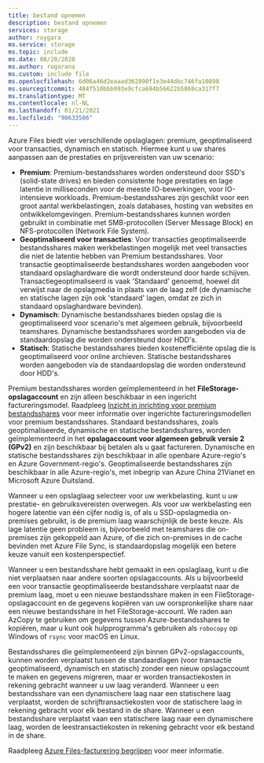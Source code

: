 ```yaml
---
title: bestand opnemen
description: bestand opnemen
services: storage
author: roygara
ms.service: storage
ms.topic: include
ms.date: 08/28/2020
ms.author: rogarana
ms.custom: include file
ms.openlocfilehash: 6d06a46d2eaaad362890f1e3e44dbc746fa10898
ms.sourcegitcommit: 484f510bbb093e9cfca694b56622b5860ca317f7
ms.translationtype: MT
ms.contentlocale: nl-NL
ms.lasthandoff: 01/21/2021
ms.locfileid: "98633506"
---
```

Azure Files biedt vier verschillende opslaglagen: premium, geoptimaliseerd voor transacties, dynamisch en statisch. Hiermee kunt u uw shares aanpassen aan de prestaties en prijsvereisten van uw scenario:

- **Premium**: Premium-bestandsshares worden ondersteund door SSD's (solid-state drives) en bieden consistente hoge prestaties en lage latentie in milliseconden voor de meeste IO-bewerkingen, voor IO-intensieve workloads. Premium-bestandsshares zijn geschikt voor een groot aantal werkbelastingen, zoals databases, hosting van websites en ontwikkelomgevingen. Premium-bestandsshares kunnen worden gebruikt in combinatie met SMB-protocollen (Server Message Block) en NFS-protocollen (Network File System).
- **Geoptimaliseerd voor transacties**: Voor transacties geoptimaliseerde bestandsshares maken werkbelastingen mogelijk met veel transacties die niet de latentie hebben van Premium bestandsshares. Voor transactie geoptimaliseerde bestandsshares worden aangeboden voor standaard opslaghardware die wordt ondersteund door harde schijven. Transactiegeoptimaliseerd is vaak 'Standaard' genoemd, hoewel dit verwijst naar de opslagmedia in plaats van de laag zelf (de dynamische en statische lagen zijn ook 'standaard' lagen, omdat ze zich in standaard opslaghardware bevinden).
- **Dynamisch**: Dynamische bestandsshares bieden opslag die is geoptimaliseerd voor scenario's met algemeen gebruik, bijvoorbeeld teamshares. Dynamische bestandsshares worden aangeboden via de standaardopslag die worden ondersteund door HDD's.
- **Statisch**: Statische bestandsshares bieden kostenefficiënte opslag die is geoptimaliseerd voor online archieven. Statische bestandsshares worden aangeboden via de standaardopslag die worden ondersteund door HDD's.

Premium bestandsshares worden geïmplementeerd in het **FileStorage-opslagaccount** en zijn alleen beschikbaar in een ingericht factureringsmodel. Raadpleeg [Inzicht in inrichting voor premium bestandsshares](../articles/storage/files/understanding-billing.md#provisioned-model) voor meer informatie over ingerichte factureringsmodellen voor premium bestandsshares. Standaard bestandsshares, zoals geoptimaliseerde, dynamische en statische bestandsshares, worden geïmplementeerd in het **opslagaccount voor algemeen gebruik versie 2 (GPv2)** en zijn beschikbaar bij betalen als u gaat factureren. Dynamische en statische bestandsshares zijn beschikbaar in alle openbare Azure-regio's en Azure Government-regio's. Geoptimaliseerde bestandsshares zijn beschikbaar in alle Azure-regio's, met inbegrip van Azure China 21Vianet en Microsoft Azure Duitsland.

Wanneer u een opslaglaag selecteer voor uw werkbelasting. kunt u uw prestatie- en gebruiksvereisten overwegen. Als voor uw werkbelasting een hogere latentie van één cijfer nodig is, of als u SSD-opslagmedia on-premises gebruikt, is de premium laag waarschijnlijk de beste keuze. Als lage latentie geen probleem is, bijvoorbeeld met teamshares die on-premises zijn gekoppeld aan Azure, of die zich on-premises in de cache bevinden met Azure File Sync, is standaardopslag mogelijk een betere keuze vanuit een kostenperspectief.

Wanneer u een bestandsshare hebt gemaakt in een opslaglaag, kunt u die niet verplaatsen naar andere soorten opslagaccounts. Als u bijvoorbeeld een voor transactie geoptimaliseerde bestandsshare verplaatst naar de premium laag, moet u een nieuwe bestandsshare maken in een FileStorage-opslagaccount en de gegevens kopiëren van uw oorspronkelijke share naar een nieuwe bestandsshare in het FileStorage-account. We raden aan AzCopy te gebruiken om gegevens tussen Azure-bestandsshares te kopiëren, maar u kunt ook hulpprogramma's gebruiken als `robocopy` op Windows of `rsync` voor macOS en Linux. 

Bestandsshares die geïmplementeerd zijn binnen GPv2-opslagaccounts, kunnen worden verplaatst tussen de standaardlagen (voor transactie geoptimaliseerd, dynamisch en statisch) zonder een nieuw opslagaccount te maken en gegevens migreren, maar er worden transactiekosten in rekening gebracht wanneer u uw laag veranderd. Wanneer u een bestandsshare van een dynamischere laag naar een statischere laag verplaatst, worden de schrijftransactiekosten voor de statischere laag in rekening gebracht voor elk bestand in de share. Wanneer u een bestandsshare verplaatst vaan een statischere laag naar een dynamischere laag, worden de leestransactiekosten in rekening gebracht voor elk bestand in de share.

Raadpleeg [Azure Files-facturering begrijpen](../articles/storage/files/understanding-billing.md) voor meer informatie.